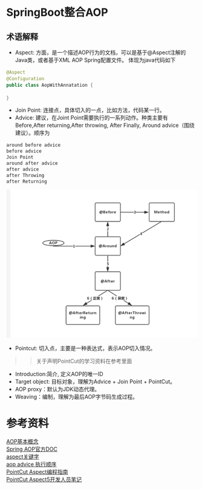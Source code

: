 # SpringBoot整合AOP
## 术语解释
- Aspect: 方面，是一个描述AOP行为的文档，可以是基于@Aspect注解的Java类，或者基于XML AOP Spring配置文件。 体现为java代码如下
```java
@Aspect
@Configuration
public class AopWithAnnatation {
   
}
```
- Join Point: 连接点，具体切入的一点，比如方法，代码某一行。
- Advice: 建议，在Joint Point需要执行的一系列动作。种类主要有 Before,After returning,After throwing, After Finally, Around advice（围绕建议）。顺序为
```text
around before advice
before advice
Join Point
around after advice
after advice
after Throwing
after Returning
```
![](.README_images/f3a051ef.png)
- Pointcut: 切入点，主要是一种表达式，表示AOP切入情况。
>> 关于声明PointCut的学习资料在参考里面
- Introduction:简介, 定义AOP的唯一ID
- Target object: 目标对象，理解为Advice + Join Point + PointCut。
- AOP proxy：默认为JDK动态代理。
- Weaving：编制，理解为最后AOP字节码生成过程。


# 参考资料
[AOP基本概念](https://www.jianshu.com/p/e6909b4e5d11)  
[Spring AOP官方DOC](https://docs.spring.io/spring-framework/docs/current/spring-framework-reference/core.html#aop-introduction-defn)    
[aspect关键字](https://my.oschina.net/itblog/blog/208067)    
[aop advice 执行顺序](https://juejin.im/post/6844903969433583624)   
[PointCut Aspect编程指南](https://www.eclipse.org/aspectj/doc/released/progguide/index.html)  
[PointCut Aspect5开发人员笔记](https://www.eclipse.org/aspectj/doc/released/adk15notebook/index.html)
